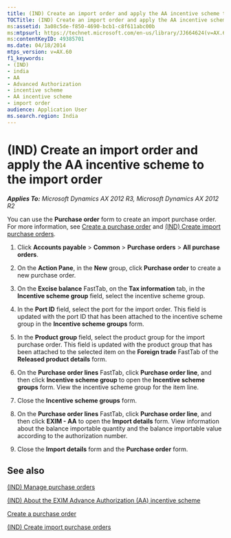 ```yaml
---
title: (IND) Create an import order and apply the AA incentive scheme to the import order
TOCTitle: (IND) Create an import order and apply the AA incentive scheme to the import order
ms:assetid: 3a08c5de-f850-4690-bcb1-c8f611abc00b
ms:mtpsurl: https://technet.microsoft.com/en-us/library/JJ664624(v=AX.60)
ms:contentKeyID: 49385701
ms.date: 04/18/2014
mtps_version: v=AX.60
f1_keywords:
- (IND)
- india
- AA
- Advanced Authorization
- incentive scheme
- AA incentive scheme
- import order
audience: Application User
ms.search.region: India
---
```


# (IND) Create an import order and apply the AA incentive scheme to the import order 


_**Applies To:** Microsoft Dynamics AX 2012 R3, Microsoft Dynamics AX 2012 R2_

You can use the **Purchase order** form to create an import purchase order. For more information, see [Create a purchase order](create-a-purchase-order.md) and [(IND) Create import purchase orders](ind-create-import-purchase-orders.md).

1.  Click **Accounts payable** \> **Common** \> **Purchase orders** \> **All purchase orders**.

2.  On the **Action Pane**, in the **New** group, click **Purchase order** to create a new purchase order.

3.  On the **Excise balance** FastTab, on the **Tax information** tab, in the **Incentive scheme group** field, select the incentive scheme group.

4.  In the **Port ID** field, select the port for the import order. This field is updated with the port ID that has been attached to the incentive scheme group in the **Incentive scheme groups** form.

5.  In the **Product group** field, select the product group for the import purchase order. This field is updated with the product group that has been attached to the selected item on the **Foreign trade** FastTab of the **Released product details** form.

6.  On the **Purchase order lines** FastTab, click **Purchase order line**, and then click **Incentive scheme group** to open the **Incentive scheme groups** form. View the incentive scheme group for the item line.

7.  Close the **Incentive scheme groups** form.

8.  On the **Purchase order lines** FastTab, click **Purchase order line**, and then click **EXIM - AA** to open the **Import details** form. View information about the balance importable quantity and the balance importable value according to the authorization number.

9.  Close the **Import details** form and the **Purchase order** form.

## See also

[(IND) Manage purchase orders](ind-manage-purchase-orders.md)

[(IND) About the EXIM Advance Authorization (AA) incentive scheme](ind-about-the-exim-advance-authorization-aa-incentive-scheme.md)

[Create a purchase order](create-a-purchase-order.md)

[(IND) Create import purchase orders](ind-create-import-purchase-orders.md)

  


